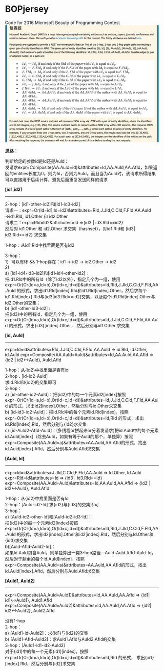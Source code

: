 # BOPjersey
Code for 2016 Microsoft Beauty of Programming Contest
![image](Problem.png)


**思路：**  

判断给定的参数id是Id还是AuId：  
发请求expr=Composite(AA.AuId=id)&attributes=Id,AA.AuId,AA.AfId，如果返回的entities长度为0，则为Id，否则为AuId。而且当为AuId时，该请求所得结果可以直接用于后续计算，避免后面重复发送同样的请求

**[id1,id2]**
***
2-hop：[id1-other-id2]和[id1-id3-id2]  
请求一：expr=Or(Id=id1,Id=id2)&attributes=RId,J.JId,C.CId,F.FId,AA.AuId
=>id1.RId, id1.Other 和 id2.Other  
请求二：expr=RId=Id2&attributes=Id
=>{id3 | id3.RId==id2}  
然后对 id1.Other 和 id2.Other 求交集（hashset），对id1.RId和 {id3| id3.RId==id2} 求交集

1-hop：从id1.RId中找里面是否有id2

3-hop：  
  1）可以有环 && 1-hop存在：id1 -> id2 ->  id2.Other -> id2  
  2)  
  a) [id1-id4-id3-id2]和[id1-id4-other-id2] :  
  把id1.RId中的所有Id（除了Id2以外），指定几个为一组，使用
  expr=Or(Or(Id=a,Id=b),Or(Id=c,Id=d))&attributes=Id,RId,J.JId,C.CId,F.FId,AA.AuId
  的形式，求出id1.RId[index].RId和id1.RId[index].Other，然后求每个id1.RId[index].RId与{id3|id3.RId==id2}交集，以及每个id1.RId[index].Other与id2.Other的交集；  
b) [id1-other-id3-id2] :  
把{id3}中的所有Id，指定几个为一组，使用
expr=Or(Or(Id=a,Id=b),Or(Id=c,Id=d))&attributes=Id,J.JId,C.CId,F.FId,AA.AuId
的形式，求出{id3}[index].Other，
然后分别与id1.Other 求交集

**[id, AuId]**
***  
expr=Id=id&attributes=RId,J.JId,C.CId,F.FId,AA.AuId
=> id.RId, id.Other, id.AuId
expr=Composite(AA.AuId=AuId)&attributes=Id,AA.AuId,AA.AfId
=> {id2 | id2<->AuId}, AuId.AfId

1-hop：从{id2}中找里面是否有id  
2-hop：[id-id2-AuId]  
求id.RId和{id2}的交集即可  
3-hop：  
a)
[id-other-id2-AuId]：把{id2}中的每一个元素id2[index]按照expr=Or(Or(Id=a,Id=b),Or(Id=c,Id=d))&attributes=Id,J.JId,C.CId,F.FId,AA.AuId
的形式，求出id2[index].Other，然后分别与id.Other求交集  
b)
[id-id3-id2-AuId]：把id.RId中的每个元素id.RId[index]，按照expr=Or(Or(Id=a,Id=b),Or(Id=c,Id=d))&attributes=Id,RId
的形式，求出id.RId[index].RId，然后分别与{id2}求交集  
c)
[id-AuId2-AfId-AuId]：(多线程or拼起来or分着发请求)把id.AuId中的每个元素id.AuId[index]（除去AuId，如果有等于AuId的那个，单独算）按照expr=Composite(AA.AuId=a)&attributes=AA.AuId,AA.AfId的形式，找出id.Auid[index].AfId，然后分别与AuId.AfId求交集

**[AuId, Id]**
***
expr=Id=id&attributes=J.JId,C.CId,F.FId,AA.AuId
=> Id.Other, Id.AuId  
expr=RId=Id&attributes=Id
=> {id3 | id3.RId==Id}  
expr=Composite(AA.AuId=AuId)&attributes=Id,AA.AuId,AA.AfId
=> {id2 | id2<->AuId}, AuId.AfId

1-hop：从{id2}中找里面是否有Id  
2-hop：[AuId-id2-Id]
求{id2}与{id3}的交集即可  
3-hop：  
a) [AuId-id2-other-Id]和[AuId-id2-id3-Id]：  
把{id2}中的每一个元素id2[index]按照expr=Or(Or(Id=a,Id=b),Or(Id=c,Id=d))&attributes=Id,RId,J.JId,C.CId,F.FId,AA.AuId
的形式，求出id2[index].Other和id2[index].RId，然后分别与Id.Other和{id3}求交集  
b)[AuId-AfId-AuId2-Id]：  
如果Id.AuId包含AuId，则单独算出一类3-hop路径—AuId-AuId.AfId-AuId-Id，然后对于剩余的每个Id.AuId[index]，按照expr=Composite(AA.AuId=a)&attributes=AA.AuId,AA.AfId的形式，找出id.Auid[index].AfId，然后分别与AuId.AfId求交集

**[AuId1, AuId2]**
***
expr=Composite(AA.AuId=AuId1)&attributes=Id,AA.AuId,AA.AfId
=> {id1| id1<->AuId1},
AuId1.AfId  
expr=Composite(AA.AuId=AuId2)&attributes=Id,AA.AuId,AA.AfId
=> {id2| id2<->AuId2},
AuId2.AfId

没有1-hop  
2-hop：  
a)
[AuId1-id-AuId2]：求{id1}与{id2}的交集  
b)
[AuId1-AfId-AuId2]：求AuId1.AfId与AuId2.AfId的交集  
3-hop：[AuId1-id1-id2-AuId2]  
对于{id1}中的每一个元素{id1}[index]，按照expr=Or(Or(Id=a,Id=b),Or(Id=c,Id=d))&attributes=Id,RId
的形式，
求出{id1}[index].RId，然后分别与{id2}求交集


